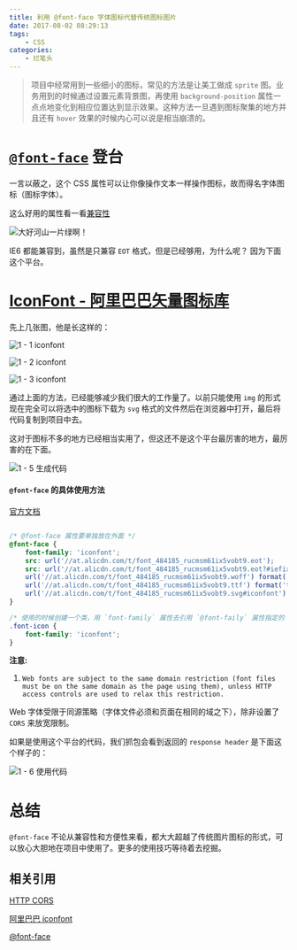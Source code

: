 ```yaml
---
title: 利用 @font-face 字体图标代替传统图标图片
date: 2017-08-02 08:29:13
tags:
    - CSS
categories:
    - 烂笔头
---
```


> 项目中经常用到一些细小的图标，常见的方法是让美工做成 `sprite` 图。业务用到的时候通过设置元素背景图，再使用 `background-position` 属性一点点地变化到相应位置达到显示效果。这种方法一旦遇到图标聚集的地方并且还有 `hover` 效果的时候内心可以说是相当崩溃的。

<!-- more -->

# [`@font-face`](http://devdocs.io/css/@font-face) 登台

一言以蔽之，这个 CSS 属性可以让你像操作文本一样操作图标，故而得名字体图标（图标字体）。

这么好用的属性看一看[兼容性](https://caniuse.com/#search=font-face)

![大好河山一片绿啊！](http://myblog-static.oss-cn-beijing.aliyuncs.com/post-imgs/%E5%88%A9%E7%94%A8%20%40font-face%20%E5%AD%97%E4%BD%93%E5%9B%BE%E6%A0%87%E4%BB%A3%E6%9B%BF%E5%9B%BE%E7%89%87%E5%9B%BE%E6%A0%87/0%20-%201%20%E5%85%BC%E5%AE%B9%E6%80%A7.png?x-oss-process=style/blogImg-watermark)

IE6 都能兼容到，虽然是只兼容 `EOT` 格式，但是已经够用，为什么呢？ 因为下面这个平台。

# [IconFont - 阿里巴巴矢量图标库](http://www.iconfont.cn/)

先上几张图，他是长这样的：

![1 - 1 iconfont](http://myblog-static.oss-cn-beijing.aliyuncs.com/post-imgs/%E5%88%A9%E7%94%A8%20%40font-face%20%E5%AD%97%E4%BD%93%E5%9B%BE%E6%A0%87%E4%BB%A3%E6%9B%BF%E5%9B%BE%E7%89%87%E5%9B%BE%E6%A0%87/1%20-%201%20iconfont.png?x-oss-process=style/blogImg-watermark)


![1 - 2 iconfont](http://myblog-static.oss-cn-beijing.aliyuncs.com/post-imgs/%E5%88%A9%E7%94%A8%20%40font-face%20%E5%AD%97%E4%BD%93%E5%9B%BE%E6%A0%87%E4%BB%A3%E6%9B%BF%E5%9B%BE%E7%89%87%E5%9B%BE%E6%A0%87/1%20-2%20iconfont.png?x-oss-process=style/blogImg-watermark)

![1 - 3 iconfont](http://myblog-static.oss-cn-beijing.aliyuncs.com/post-imgs/%E5%88%A9%E7%94%A8%20%40font-face%20%E5%AD%97%E4%BD%93%E5%9B%BE%E6%A0%87%E4%BB%A3%E6%9B%BF%E5%9B%BE%E7%89%87%E5%9B%BE%E6%A0%87/1%20-%203%20iconfont.png?x-oss-process=style/blogImg-watermark)

通过上面的方法，已经能够减少我们很大的工作量了。以前只能使用 `img` 的形式现在完全可以将选中的图标下载为 `svg` 格式的文件然后在浏览器中打开，最后将代码复制到项目中去。

这对于图标不多的地方已经相当实用了，但这还不是这个平台最厉害的地方，最厉害的在下面。

![1 - 5 生成代码](http://myblog-static.oss-cn-beijing.aliyuncs.com/post-imgs/%E5%88%A9%E7%94%A8%20%40font-face%20%E5%AD%97%E4%BD%93%E5%9B%BE%E6%A0%87%E4%BB%A3%E6%9B%BF%E5%9B%BE%E7%89%87%E5%9B%BE%E6%A0%87/1%20-%205%20%E7%94%9F%E6%88%90%E4%BB%A3%E7%A0%81.png?x-oss-process=style/blogImg-watermark)

#### **`@font-face` 的具体使用方法**

[官方文档](http://devdocs.io/css/@font-face)

```css

/* @font-face 属性要单独放在外面 */
@font-face {
	font-family: 'iconfont';
	src: url('//at.alicdn.com/t/font_484185_rucmsm61ix5vobt9.eot');
	src: url('//at.alicdn.com/t/font_484185_rucmsm61ix5vobt9.eot?#iefix') format('embedded-opentype'),
	url('//at.alicdn.com/t/font_484185_rucmsm61ix5vobt9.woff') format('woff'),
	url('//at.alicdn.com/t/font_484185_rucmsm61ix5vobt9.ttf') format('truetype'),
	url('//at.alicdn.com/t/font_484185_rucmsm61ix5vobt9.svg#iconfont') format('svg');
}

/* 使用的时候创建一个类，用 `font-family` 属性去引用 `@font-faily` 属性指定的 `font-family` 值，这样同时针对性的调整 `font-size` 等文本属性了 */
.font-icon {
	font-family: 'iconfont';
}

```

**注意:**
  1. `Web fonts are subject to the same domain restriction (font files must be on the same domain as the page using them), unless HTTP access controls are used to relax this restriction.`

  Web 字体受限于同源策略（字体文件必须和页面在相同的域之下），除非设置了 `CORS` 来放宽限制。

  如果是使用这个平台的代码，我们抓包会看到返回的 `response header` 是下面这个样子的：

  ![1 - 6 使用代码](http://myblog-static.oss-cn-beijing.aliyuncs.com/post-imgs/%E5%88%A9%E7%94%A8%20%40font-face%20%E5%AD%97%E4%BD%93%E5%9B%BE%E6%A0%87%E4%BB%A3%E6%9B%BF%E5%9B%BE%E7%89%87%E5%9B%BE%E6%A0%87/1%20-%206%20%E4%BD%BF%E7%94%A8%E4%BB%A3%E7%A0%81.png?x-oss-process=style/blogImg-watermark)


  # 总结

  `@font-face` 不论从兼容性和方便性来看，都大大超越了传统图片图标的形式，可以放心大胆地在项目中使用了。更多的使用技巧等待着去挖掘。


  ## 相关引用

  [HTTP CORS](http://devdocs.io/http/access_control_cors)

  [阿里巴巴 iconfont](http://www.iconfont.cn/home/index?spm=a313x.7781069.1998910419.2)

  [@font-face](http://devdocs.io/css/@font-face)



